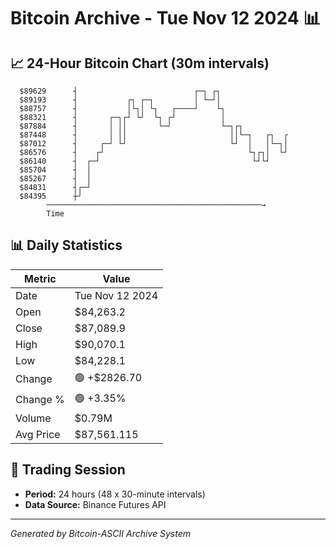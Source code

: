 # Bitcoin Archive - Tue Nov 12 2024 📊

## 📈 24-Hour Bitcoin Chart (30m intervals)

```
  $89629      ┤                          ┌─┐ ┌┐                
  $89193      ┤           ┌┐ ┌─┐         │ └─┘│                
  $88757      ┤           │└┐│ └┐   ┌────┘    └┐               
  $88321      ┤       ┌─┐┌┘ └┘  └┐ ┌┘          │               
  $87884      ┤       │ ││       └─┘           └─┐┌┐           
  $87448      ┤       │ ││                       ││└─┐   ┌┐  ┌ 
  $87012      ┤     ┌─┘ └┘                       └┘  │   │└─┐│ 
  $86576      ┤    ┌┘                                └┐┌┐│  └┘ 
  $86140      ┤  ┌─┘                                  └┘└┘     
  $85704      ┤  │                                             
  $85267      ┤  │                                             
  $84831      ┤┌─┘                                             
  $84395      ┼┘                                               
        ────────────────────────────────────────────────→
        Time
```

## 📊 Daily Statistics

| Metric | Value |
|--------|-------|
| Date | Tue Nov 12 2024 |
| Open | $84,263.2 |
| Close | $87,089.9 |
| High | $90,070.1 |
| Low | $84,228.1 |
| Change | 🟢 +$2826.70 |
| Change % | 🟢 +3.35% |
| Volume | $0.79M |
| Avg Price | $87,561.115 |

## 📅 Trading Session

- **Period:** 24 hours (48 x 30-minute intervals)
- **Data Source:** Binance Futures API

---
*Generated by Bitcoin-ASCII Archive System*

